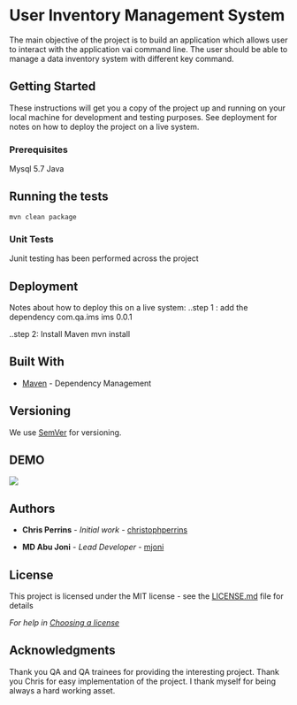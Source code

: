 # User Inventory Management System

The main objective of the project is to build an application which allows user to interact with the application vai command line. The user should be able to manage a data inventory system with different key command.

## Getting Started

These instructions will get you a copy of the project up and running on your local machine for development and testing purposes. See deployment for notes on how to deploy the project on a live system.

### Prerequisites

Mysql 5.7
Java


## Running the tests
```
mvn clean package
```


### Unit Tests 

Junit testing has been performed across the project

## Deployment

Notes about how to deploy this on a live system:
..step 1 : add the dependency
<dependency>
  <groupId>com.qa.ims</groupId>
  <artifactId>ims</artifactId>
  <version>0.0.1</version>
</dependency>

..step 2: Install Maven
mvn install

## Built With

* [Maven](https://maven.apache.org/) - Dependency Management

## Versioning

We use [SemVer](http://semver.org/) for versioning.

## DEMO
![](https://j.gifs.com/nx1Ap4.gif)

## Authors

* **Chris Perrins** - *Initial work* - [christophperrins](https://github.com/christophperrins)

* **MD Abu Joni** - *Lead Developer* - [mjoni](https://github.com/mjoni)

## License

This project is licensed under the MIT license - see the [LICENSE.md](LICENSE.md) file for details 

*For help in [Choosing a license](https://choosealicense.com/)*

## Acknowledgments

Thank you QA and QA trainees for providing the interesting project. Thank you Chris for easy implementation of the project. I thank myself for being always a hard working asset.  
